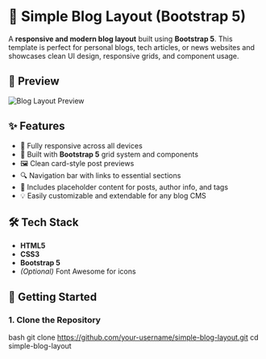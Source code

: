 # 📝 Simple Blog Layout (Bootstrap 5)

A **responsive and modern blog layout** built using **Bootstrap 5**. This template is perfect for personal blogs, tech articles, or news websites and showcases clean UI design, responsive grids, and component usage.

## 📸 Preview

![Blog Layout Preview](./screenshots/blog-preview.png)

## ✨ Features

- 📱 Fully responsive across all devices
- 🧩 Built with **Bootstrap 5** grid system and components
- 🖼️ Clean card-style post previews
- 🔍 Navigation bar with links to essential sections
- 📃 Includes placeholder content for posts, author info, and tags
- 💡 Easily customizable and extendable for any blog CMS

## 🛠 Tech Stack

- **HTML5**
- **CSS3**
- **Bootstrap 5**
- *(Optional)* Font Awesome for icons

## 🚀 Getting Started

### 1. Clone the Repository
bash
git clone https://github.com/your-username/simple-blog-layout.git
cd simple-blog-layout
